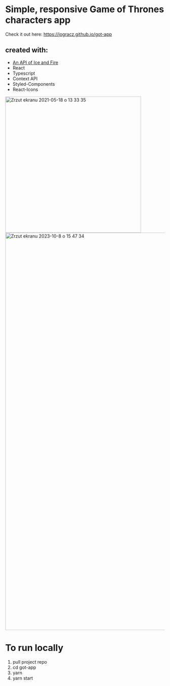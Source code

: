 # Simple, responsive Game of Thrones characters app

Check it out here: https://jogracz.github.io/got-app

## created with:
 - [An API of Ice and Fire](https://anapioficeandfire.com/api)
 - React
 - Typescript
 - Context API
 - Styled-Components
 - React-Icons

<img width="429" alt="Zrzut ekranu 2021-05-18 o 13 33 35" src="https://user-images.githubusercontent.com/50405712/118644069-a7743b80-b7dd-11eb-893e-77e5ce75dd78.png">

<img width="1252" alt="Zrzut ekranu 2023-10-8 o 15 47 34" src="https://github.com/jogracz/got-app/assets/50405712/05a987db-b5b4-4c3b-9e20-85babcdaa90e">

# To run locally

  1. pull project repo 
  2. cd got-app
  3. yarn
  4. yarn start

